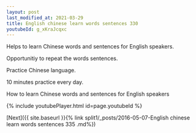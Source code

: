 ```yaml
---
layout: post
last_modified_at: 2021-03-29
title: English chinese learn words sentences 330 
youtubeId: g_xKraJcqxc
---
```

 
 
Helps to learn Chinese words and sentences for English speakers.

Opportunitiy to repeat the words sentences. 

Practice Chinese language. 
 
10 minutes practice every day. 
 
How to learn Chinese words and sentences for English speakers 
 
{% include youtubePlayer.html id=page.youtubeId %}
 
 
[Next]({{ site.baseurl }}{% link  split1/_posts/2016-05-07-English chinese learn words sentences 335 .md%})
 
